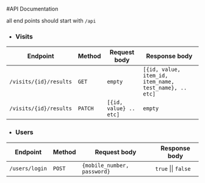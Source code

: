 #API Documentation

all end points should start with `/api`

* ### Visits
| Endpoint               | Method | Request body                  | Response body                                           |
| -------------          | ------ | --------------                | -----------                                             |
| `/visits/{id}/results` | `GET`  |   `empty`                     |  `[{id, value, item_id, item_name, test_name}, .. etc]` |
| `/visits/{id}/results` | `PATCH`|   `[{id, value} .. etc]`      | `empty`                                                 |



* ### Users
| Endpoint       | Method | Request body                  | Response body         |
| -------------  | ------ | --------------                | -----------           |
| `/users/login` | `POST` |   `{mobile_number, password}` |  `true` \|\| `false`  |

